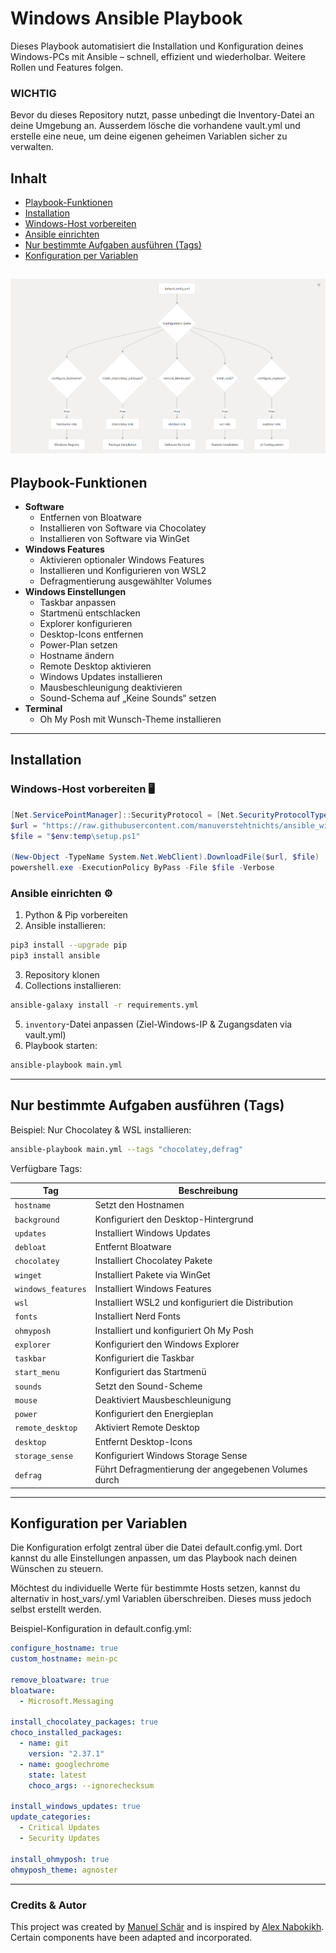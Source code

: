 # Windows Ansible Playbook

Dieses Playbook automatisiert die Installation und Konfiguration deines Windows-PCs mit Ansible – schnell, effizient und wiederholbar. Weitere Rollen und Features folgen.

<h3>WICHTIG</h3>
Bevor du dieses Repository nutzt, passe unbedingt die Inventory-Datei an deine Umgebung an. Ausserdem lösche die vorhandene vault.yml und erstelle eine neue, um deine eigenen geheimen Variablen sicher zu verwalten.

## Inhalt

- [Playbook-Funktionen](#playbook-funktionen)
- [Installation](#installation)
- [Windows-Host vorbereiten](#windows-host-vorbereiten)
- [Ansible einrichten](#ansible-einrichten)
- [Nur bestimmte Aufgaben ausführen (Tags)](#nur-bestimmte-aufgaben-ausführen-tags)
- [Konfiguration per Variablen](#konfiguration-per-variablen)

![Logik](logik.png)
---

## Playbook-Funktionen

- **Software**
  - Entfernen von Bloatware
  - Installieren von Software via Chocolatey
  - Installieren von Software via WinGet
- **Windows Features**
  - Aktivieren optionaler Windows Features
  - Installieren und Konfigurieren von WSL2
  - Defragmentierung ausgewählter Volumes
- **Windows Einstellungen**
  - Taskbar anpassen
  - Startmenü entschlacken
  - Explorer konfigurieren
  - Desktop-Icons entfernen
  - Power-Plan setzen
  - Hostname ändern
  - Remote Desktop aktivieren
  - Windows Updates installieren
  - Mausbeschleunigung deaktivieren
  - Sound-Schema auf „Keine Sounds“ setzen
- **Terminal**
  - Oh My Posh mit Wunsch-Theme installieren

---

## Installation

### Windows-Host vorbereiten 🖥

```powershell
[Net.ServicePointManager]::SecurityProtocol = [Net.SecurityProtocolType]::Tls12
$url = "https://raw.githubusercontent.com/manuverstehtnichts/ansible_windows/refs/heads/main/setup.ps1"
$file = "$env:temp\setup.ps1"

(New-Object -TypeName System.Net.WebClient).DownloadFile($url, $file)
powershell.exe -ExecutionPolicy ByPass -File $file -Verbose
```

### Ansible einrichten ⚙️

1. Python & Pip vorbereiten
2. Ansible installieren:

```bash
pip3 install --upgrade pip
pip3 install ansible
```

3. Repository klonen
4. Collections installieren:

```bash
ansible-galaxy install -r requirements.yml
```

5. `inventory`-Datei anpassen (Ziel-Windows-IP & Zugangsdaten via vault.yml)
6. Playbook starten:

```bash
ansible-playbook main.yml
```

---

## Nur bestimmte Aufgaben ausführen (Tags)

Beispiel: Nur Chocolatey & WSL installieren:

```bash
ansible-playbook main.yml --tags "chocolatey,defrag"
```

Verfügbare Tags:  

| Tag                | Beschreibung                                         |
| ------------------ | ---------------------------------------------------- |
| `hostname`         | Setzt den Hostnamen                                  |
| `background`       | Konfiguriert den Desktop-Hintergrund                 |
| `updates`          | Installiert Windows Updates                          |
| `debloat`          | Entfernt Bloatware                                   |
| `chocolatey`       | Installiert Chocolatey Pakete                        |
| `winget`           | Installiert Pakete via WinGet                        |
| `windows_features` | Installiert Windows Features                         |
| `wsl`              | Installiert WSL2 und konfiguriert die Distribution   |
| `fonts`            | Installiert Nerd Fonts                               |
| `ohmyposh`         | Installiert und konfiguriert Oh My Posh              |
| `explorer`         | Konfiguriert den Windows Explorer                    |
| `taskbar`          | Konfiguriert die Taskbar                             |
| `start_menu`       | Konfiguriert das Startmenü                           |
| `sounds`           | Setzt den Sound-Scheme                               |
| `mouse`            | Deaktiviert Mausbeschleunigung                       |
| `power`            | Konfiguriert den Energieplan                         |
| `remote_desktop`   | Aktiviert Remote Desktop                             |
| `desktop`          | Entfernt Desktop-Icons                               |
| `storage_sense`    | Konfiguriert Windows Storage Sense                   |
| `defrag`           | Führt Defragmentierung der angegebenen Volumes durch |

---

## Konfiguration per Variablen

Die Konfiguration erfolgt zentral über die Datei default.config.yml. Dort kannst du alle Einstellungen anpassen, um das Playbook nach deinen Wünschen zu steuern.

Möchtest du individuelle Werte für bestimmte Hosts setzen, kannst du alternativ in host_vars/<host>.yml Variablen überschreiben. Dieses muss jedoch selbst erstellt werden.

Beispiel-Konfiguration in default.config.yml:
```yml
configure_hostname: true
custom_hostname: mein-pc

remove_bloatware: true
bloatware:
  - Microsoft.Messaging

install_chocolatey_packages: true
choco_installed_packages:
  - name: git
    version: "2.37.1"
  - name: googlechrome
    state: latest
    choco_args: --ignorechecksum

install_windows_updates: true
update_categories:
  - Critical Updates
  - Security Updates

install_ohmyposh: true
ohmyposh_theme: agnoster
```
---

### Credits & Autor

This project was created by [Manuel Schär](https://github.com/manuverstehnichts) and is inspired by [Alex Nabokikh](https://github.com/AlexNabokikh/windows-playbook). Certain components have been adapted and incorporated.